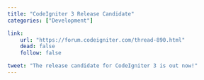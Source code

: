 ```yaml
---
title: "CodeIgniter 3 Release Candidate"
categories: ["Development"]

link:
    url: "https://forum.codeigniter.com/thread-890.html"
    dead: false
    follow: false

tweet: "The release candidate for CodeIgniter 3 is out now!"
---
```

